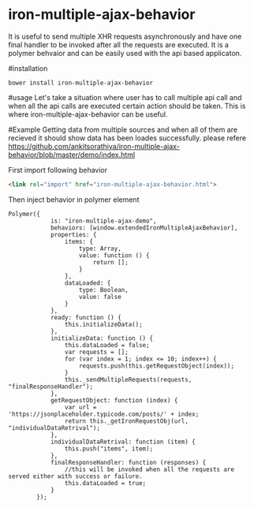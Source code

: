 # iron-multiple-ajax-behavior
It is useful to send multiple XHR requests asynchronously and have one final handler to be invoked after all the requests are executed.
It is a polymer behvaior and can be easily used with the api based applicaton.

#installation
```
bower install iron-multiple-ajax-behavior
```
#usage
Let's take a situation where user has to call multiple api call and when all the api calls are executed certain action should be taken.
This is where iron-multiple-ajax-behavior can be useful.

#Example
Getting data from multiple sources and when all of them are recieved it should show data has been loades successfully.
please refere https://github.com/ankitsorathiya/iron-multiple-ajax-behavior/blob/master/demo/index.html

First import following behavior
```html
<link rel="import" href="iron-multiple-ajax-behavior.html">
```
Then inject behavior in polymer element 
```script
Polymer({
            is: "iron-multiple-ajax-demo",
            behaviors: [window.extendedIronMultipleAjaxBehavior],
            properties: {
                items: {
                    type: Array,
                    value: function () {
                        return [];
                    }
                },
                dataLoaded: {
                    type: Boolean,
                    value: false
                }
            },
            ready: function () {
                this.initializeData();
            },
            initializeData: function () {
                this.dataLoaded = false;
                var requests = [];
                for (var index = 1; index <= 10; index++) {
                    requests.push(this.getRequestObject(index));
                }
                this._sendMultipleRequests(requests, "finalResponseHandler");
            },
            getRequestObject: function (index) {
                var url = 'https://jsonplaceholder.typicode.com/posts/' + index;
                return this._getIronRequestObj(url, "individualDataRetrival");
            },
            individualDataRetrival: function (item) {
                this.push("items", item);
            },
            finalResponseHandler: function (responses) {
                //this will be invoked when all the requests are served either with success or failure.
                this.dataLoaded = true;
            }
        });
 ```
